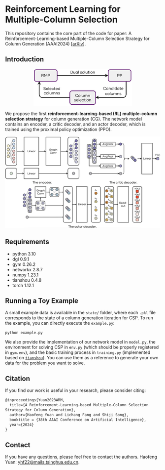 # Reinforcement Learning for Multiple-Column Selection

This repository contains the core part of the code for paper: A Reinforcement-Learning-based Multiple-Column Selection Strategy for Column Generation (AAAI2024) \[[arXiv](https://arxiv.org/abs/2201.00520)\].

## Introduction

<p align="center">
    <img src="fig/column_generation.png" width= "320">
</p>


We propose the first **reinforcement-learning-based (RL) multiple-column selection strategy** for column generation (CG). The network model contains an encoder, a critic decoder, and an actor decoder, which is trained using the proximal policy optimization (PPO).

<p align="center">
    <img src="fig/neural_network.png" width= "720">
</p>


## Requirements

- python 3.10
- dgl 0.9.1
- gym 0.26.2
- networkx 2.8.7
- numpy 1.23.1
- tianshou 0.4.8
- torch 1.12.1

## Running a Toy Example

A small example data is available in the `state/` folder, where each `.pkl` file corresponds to the state of a column generation iteration for CSP. To run the example, you can directly execute the `example.py`:

```
python example.py
```

We also provide the implementation of our network model in `model.py`, the environment for solving CSP in `env.py` (which should be properly registered in `gym.env`), and the basic training process in `training.py` (implemented based on [`tianshou`](https://tianshou.readthedocs.io/en/stable/)). You can use them as a reference to generate your own data for the problem you want to solve.

## Citation

If you find our work is useful in your research, please consider citing:

```
@inproceedings{Yuan2023ARM,
  title={A Reinforcement-Learning-based Multiple-Column Selection Strategy for Column Generation},
  author={Haofeng Yuan and Lichang Fang and Shiji Song},
  booktitle = {38th AAAI Conference on Artificial Intelligence},
  year={2024}
}
```

## Contact
If you have any questions, please feel free to contact the authors. Haofeng Yuan: yhf22@mails.tsinghua.edu.cn.